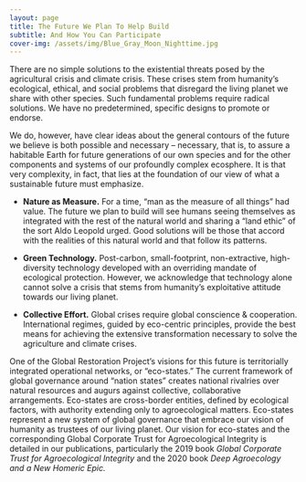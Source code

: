 ```yaml
---
layout: page
title: The Future We Plan To Help Build
subtitle: And How You Can Participate
cover-img: /assets/img/Blue_Gray_Moon_Nighttime.jpg
---
```

There are no simple solutions to the existential threats posed by the agricultural crisis and climate crisis. These crises stem from humanity’s ecological, ethical, and social problems that disregard the living planet we share with other species.  Such fundamental problems require radical solutions. We have no predetermined, specific designs to promote or endorse. 

We do, however, have clear ideas about the general contours of the future we believe is both possible and necessary – necessary, that is, to assure a habitable Earth for future generations of our own species and for the other components and systems of our profoundly complex ecosphere. It is that very complexity, in fact, that lies at the foundation of our view of what a sustainable future must emphasize.

* **Nature as Measure.** For a time, “man as the measure of all things” had value. The future we plan to build will see humans seeing themselves as integrated with the rest of the natural world and sharing a “land ethic” of the sort Aldo Leopold urged. Good solutions will be those that accord with the realities of this natural world and that follow its patterns.

* **Green Technology.** Post-carbon, small-footprint, non-extractive, high-diversity technology developed with an overriding mandate of ecological protection.  However, we acknowledge that technology alone cannot solve a crisis that stems from humanity’s exploitative attitude towards our living planet.

* **Collective Effort.** Global crises require global conscience & cooperation.  International regimes, guided by eco-centric principles, provide the best means for achieving the extensive transformation necessary to solve the agriculture and climate crises. 

One of the Global Restoration Project’s visions for this future is territorially integrated operational networks, or “eco-states.”  The current framework of global governance around “nation states” creates national rivalries over natural resources and augurs against collective, collaborative arrangements.  Eco-states are cross-border entities, defined by ecological factors, with authority extending only to agroecological matters.  Eco-states represent a new system of global governance that embrace our vision of humanity as trustees of our living planet.  Our vision for eco-states and the corresponding Global Corporate Trust for Agroecological Integrity is detailed in our publications, particularly the 2019 book *Global Corporate Trust for Agroecological Integrity* and the 2020 book *Deep Agroecology and a New Homeric Epic.*   
